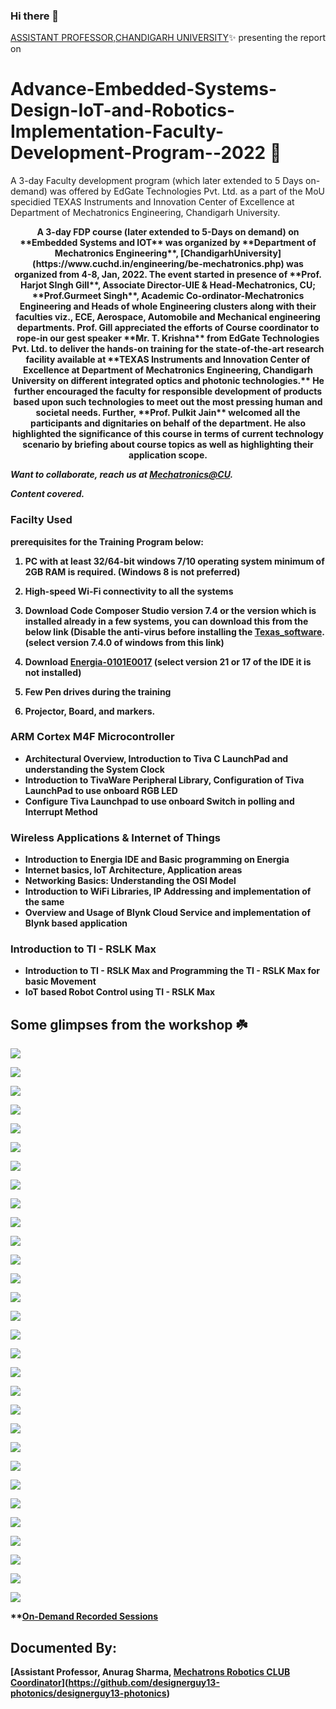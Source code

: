 ### Hi there 👋 
[ASSISTANT PROFESSOR,CHANDIGARH UNIVERSITY](https://github.com/ChandigarhUniv)✨ presenting the report on 

# Advance-Embedded-Systems-Design-IoT-and-Robotics-Implementation-Faculty-Development-Program--2022 🚀 
A 3-day Faculty development program (which later extended to 5 Days on-demand) was offered by EdGate Technologies Pvt. Ltd. as a part of the MoU specidied TEXAS Instruments and Innovation Center of Excellence at Department of Mechatronics Engineering, Chandigarh University.

<p align="center" style="margin-top:10px">
<b>
A 3-day FDP course (later extended to 5-Days on demand) on **Embedded Systems and IOT** was organized by **Department of Mechatronics Engineering**, [ChandigarhUniversity](https://www.cuchd.in/engineering/be-mechatronics.php) was organized from 4-8, Jan, 2022. The event started in presence of **Prof. Harjot SIngh Gill**, Associate Director-UIE & Head-Mechatronics, CU; **Prof.Gurmeet Singh**, Academic Co-ordinator-Mechatronics Engineering and Heads of whole Engineering clusters along with their faculties viz., ECE, Aerospace, Automobile and Mechanical engineering departments. Prof. Gill appreciated the efforts of Course coordinator to rope-in our gest speaker **Mr. T. Krishna** from EdGate Technologies Pvt. Ltd. to deliver the hands-on training for the state-of-the-art research facility available at **TEXAS Instruments and Innovation Center of Excellence at Department of Mechatronics Engineering, Chandigarh University   on different integrated optics and photonic technologies.** He further encouraged the faculty for responsible development of products based upon such technologies to meet out the most pressing human and societal needs. Further, **Prof. Pulkit Jain** welcomed all the participants and dignitaries on behalf of the department. He also highlighted the significance of this course in terms of current technology scenario by briefing about course topics as well as highlighting their application scope.

<i>Want to collaborate, reach us at [Mechatronics@CU](hod.mechatronics@cumail.in).</i>

<i>Content covered.</i>

### Facilty Used
   **prerequisites for the Training Program below:**

1. PC with at least 32/64-bit windows 7/10 operating system minimum of 2GB RAM is required. (Windows 8 is not preferred)

2. High-speed Wi-Fi connectivity to all the systems

3.  Download Code Composer Studio version 7.4 or the version which is installed already in a few systems, you can download this from the below link (Disable the anti-virus before installing the [Texas_software](https://software-dl.ti.com/ccs/esd/documents/ccs_downloads.html). (select version 7.4.0 of windows from this link)

4. Download [Energia-0101E0017](http://energia.nu/download/) 
  **(select version 21 or 17 of the IDE it is not installed)**

5. Few Pen drives during the training

6. Projector, Board, and markers.

### ARM Cortex M4F Microcontroller
  - Architectural Overview, Introduction to Tiva C LaunchPad and
understanding the System Clock
  - Introduction to TivaWare Peripheral Library, Configuration of Tiva
LaunchPad to use onboard RGB LED
  - Configure Tiva Launchpad to use onboard Switch in polling and Interrupt
Method

### Wireless Applications & Internet of Things
  - Introduction to Energia IDE and Basic programming on Energia
  - Internet basics, IoT Architecture, Application areas
  - Networking Basics: Understanding the OSI Model
  - Introduction to WiFi Libraries, IP Addressing and implementation of the
same
  - Overview and Usage of Blynk Cloud Service and implementation of Blynk
based application

### Introduction to TI - RSLK Max
- Introduction to TI - RSLK Max and Programming the TI - RSLK Max for basic
Movement
- IoT based Robot Control using TI - RSLK Max
</p>
 
## Some glimpses from the workshop ☘️

![](https://github.com/ChandigarhUniv/Robotics4Mechatrons_-CU/blob/main/GALLERY/EGATE-TEXAS-FDP/FDP22_%20(1).jpg)

![](https://github.com/ChandigarhUniv/Robotics4Mechatrons_-CU/blob/main/GALLERY/EGATE-TEXAS-FDP/FDP22_%20(2).jpg)
  
![](https://github.com/ChandigarhUniv/Robotics4Mechatrons_-CU/blob/main/GALLERY/EGATE-TEXAS-FDP/FDP22_%20(3).jpg)
  
![](https://github.com/ChandigarhUniv/Robotics4Mechatrons_-CU/blob/main/GALLERY/EGATE-TEXAS-FDP/FDP22_%20(4).jpg)
  
![](https://github.com/ChandigarhUniv/Robotics4Mechatrons_-CU/blob/main/GALLERY/EGATE-TEXAS-FDP/FDP22_%20(5).jpg)
  
![](https://github.com/ChandigarhUniv/Robotics4Mechatrons_-CU/blob/main/GALLERY/EGATE-TEXAS-FDP/FDP22_%20(6).jpg)
  
![](https://github.com/ChandigarhUniv/Robotics4Mechatrons_-CU/blob/main/GALLERY/EGATE-TEXAS-FDP/FDP22_%20(7).jpg)
  
![](https://github.com/ChandigarhUniv/Robotics4Mechatrons_-CU/blob/main/GALLERY/EGATE-TEXAS-FDP/FDP22_%20(8).jpg)
  
![](https://github.com/ChandigarhUniv/Robotics4Mechatrons_-CU/blob/main/GALLERY/EGATE-TEXAS-FDP/FDP22_%20(9).jpg)
  
![](https://github.com/ChandigarhUniv/Robotics4Mechatrons_-CU/blob/main/GALLERY/EGATE-TEXAS-FDP/FDP22_%20(10).jpg)
  
![](https://github.com/ChandigarhUniv/Robotics4Mechatrons_-CU/blob/main/GALLERY/EGATE-TEXAS-FDP/FDP22_%20(11).jpg)

![](https://github.com/ChandigarhUniv/Robotics4Mechatrons_-CU/blob/main/GALLERY/EGATE-TEXAS-FDP/FDP22_%20(12).jpg)
  
![](https://github.com/ChandigarhUniv/Robotics4Mechatrons_-CU/blob/main/GALLERY/EGATE-TEXAS-FDP/FDP22_%20(13).jpg)
  
![](https://github.com/ChandigarhUniv/Robotics4Mechatrons_-CU/blob/main/GALLERY/EGATE-TEXAS-FDP/FDP22_%20(14).jpg)
  
![](https://github.com/ChandigarhUniv/Robotics4Mechatrons_-CU/blob/main/GALLERY/EGATE-TEXAS-FDP/FDP22_%20(15).jpg)
  
![](https://github.com/ChandigarhUniv/Robotics4Mechatrons_-CU/blob/main/GALLERY/EGATE-TEXAS-FDP/FDP22_%20(16).jpg)
  
![](https://github.com/ChandigarhUniv/Robotics4Mechatrons_-CU/blob/main/GALLERY/EGATE-TEXAS-FDP/FDP22_%20(17).jpg)
  
![](https://github.com/ChandigarhUniv/Robotics4Mechatrons_-CU/blob/main/GALLERY/EGATE-TEXAS-FDP/FDP22_%20(18).jpg)
  
![](https://github.com/ChandigarhUniv/Robotics4Mechatrons_-CU/blob/main/GALLERY/EGATE-TEXAS-FDP/FDP22_%20(19).jpg)
  
![](https://github.com/ChandigarhUniv/Robotics4Mechatrons_-CU/blob/main/GALLERY/EGATE-TEXAS-FDP/FDP22_%20(20).jpg)
  
![](https://github.com/ChandigarhUniv/Robotics4Mechatrons_-CU/blob/main/GALLERY/EGATE-TEXAS-FDP/FDP22_%20(21).jpg)

![](https://github.com/ChandigarhUniv/Robotics4Mechatrons_-CU/blob/main/GALLERY/EGATE-TEXAS-FDP/FDP22_%20(22).jpg)
  
![](https://github.com/ChandigarhUniv/Robotics4Mechatrons_-CU/blob/main/GALLERY/EGATE-TEXAS-FDP/FDP22_%20(23).jpg)
  
![](https://github.com/ChandigarhUniv/Robotics4Mechatrons_-CU/blob/main/GALLERY/EGATE-TEXAS-FDP/FDP22_%20(24).jpg)
  
![](https://github.com/ChandigarhUniv/Robotics4Mechatrons_-CU/blob/main/GALLERY/EGATE-TEXAS-FDP/FDP22_%20(25).jpg)
  
![](https://github.com/ChandigarhUniv/Robotics4Mechatrons_-CU/blob/main/GALLERY/EGATE-TEXAS-FDP/FDP22_%20(26).jpg)
  
![](https://github.com/ChandigarhUniv/Robotics4Mechatrons_-CU/blob/main/GALLERY/EGATE-TEXAS-FDP/FDP22_%20(27).jpg)
  
![](https://github.com/ChandigarhUniv/Robotics4Mechatrons_-CU/blob/main/GALLERY/EGATE-TEXAS-FDP/FDP22_%20(28).jpg)
  
![](https://github.com/ChandigarhUniv/Robotics4Mechatrons_-CU/blob/main/GALLERY/EGATE-TEXAS-FDP/FDP22_%20(29).jpg)
  
![](https://github.com/ChandigarhUniv/Robotics4Mechatrons_-CU/blob/main/GALLERY/EGATE-TEXAS-FDP/FDP22_%20(30).jpg)
  
**[On-Demand Recorded Sessions](https://drive.google.com/drive/u/0/folders/1JR5n-0NGv2IUPysfW2U0JVEHVp-l10p_)
  
## Documented By:
  [Assistant Professor, Anurag Sharma, [Mechatrons Robotics CLUB Coordinator](https://github.com/ChandigarhUniv/Robotics4Mechatrons_-CU)](https://github.com/designerguy13-photonics/designerguy13-photonics)
